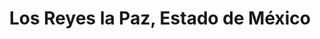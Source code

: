 ---
title: Los Reyes la Paz, Estado de México
url: /los-reyes-la-paz-estado-de-mexico/
latitude: 19.362
longitude: -98.989
---